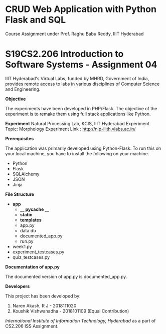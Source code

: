 # CRUD Web Application with Python Flask and SQL

Course Assignment under Prof. Raghu Babu Reddy, IIIT Hyderabad

 # **S19CS2.206 Introduction to Software Systems - Assignment 04**

IIIT Hyderabad's Virtual Labs, funded by MHRD, Government of India, provides remote access to labs in various disciplines of Computer Science and Engineering.

**Objective**

The experiments have been developed in PHP/Flask. The objective of the experiment is to remake them using full stack applications like Python.

**Experiment**
Natural Processing Lab, KCIS, IIIT Hyderabad
Experiment Topic: Morphology
Experiment Link : http://nlp-iiith.vlabs.ac.in/ 

**Prerequisites**

The application was primarily developed using Python-Flask. To run this on your local machine, you have to install the following on your machine.
* Python
* Flask
* SQLAlchemy
* JSON
* Jinja

**File Structure**

- **app**
  - **__ pycache __**
  - **static**
  - **templates**
  - app.py
  - data.db
  - documented_app.py
  - run.py
- week1.py
- experiment_testcases.py
- quiz_testcases.py

**Documentation of app.py**

The documented version of app.py is documented_app.py.

**Developers**

This project has been developed by:
1. Naren Akash, R J    - 2018111020
2. Koushik Vishwanadha - 2018101109
(Equal Contribution)

*International Institute of Information Technology, Hyderabad* as a part of CS2.206 ISS Assignment.


